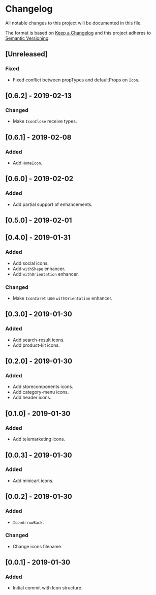 # Changelog

All notable changes to this project will be documented in this file.

The format is based on [Keep a Changelog](http://keepachangelog.com/en/1.0.0/)
and this project adheres to [Semantic Versioning](http://semver.org/spec/v2.0.0.html).

## [Unreleased]
### Fixed
- Fixed conflict between propTypes and defaultProps on `Icon`.  

## [0.6.2] - 2019-02-13
### Changed
- Make `IconClose` receive types.

## [0.6.1] - 2019-02-08
### Added
- Add `HomeIcon`.

## [0.6.0] - 2019-02-02
### Added
- Add partial support of enhancements.

## [0.5.0] - 2019-02-01

## [0.4.0] - 2019-01-31
### Added
- Add social icons.
- Add `withShape` enhancer.
- Add `withOrientation` enhancer.
### Changed
- Make `IconCaret` use `withOrientation` enhancer. 

## [0.3.0] - 2019-01-30
### Added
- Add search-result icons. 
- Add product-kit icons. 

## [0.2.0] - 2019-01-30
### Added
- Add storecomponents icons.
- Add category-menu icons.
- Add header icons.

## [0.1.0] - 2019-01-30
### Added
- Add telemarketing icons.

## [0.0.3] - 2019-01-30
### Added
- Add minicart icons.

## [0.0.2] - 2019-01-30
### Added
- `IconArrowBack`.

### Changed
- Change icons filename.

## [0.0.1] - 2019-01-30
### Added
- Initial commit with Icon structure.
